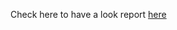 Check here to have a look report [here](https://nyssarex.github.io/blockchain-node-providers-performances/)
